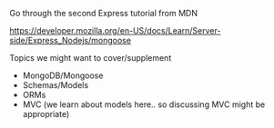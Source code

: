 Go through the second Express tutorial from MDN

https://developer.mozilla.org/en-US/docs/Learn/Server-side/Express_Nodejs/mongoose

Topics we might want to cover/supplement
- MongoDB/Mongoose
- Schemas/Models
- ORMs
- MVC (we learn about models here.. so discussing MVC might be appropriate)
